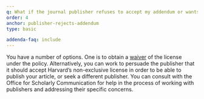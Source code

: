 ```yaml
---
q: What if the journal publisher refuses to accept my addendum or wants to negotiate it?
order: 4
anchor: publisher-rejects-addendum
type: basic

addenda-faq: include
---
```

You have a number of options. One is to obtain a [waiver](#) of the license under the policy. Alternatively, you can work to persuade the publisher that it should accept Harvard’s non-exclusive license in order to be able to publish your article, or seek a different publisher. You can consult with the Office for Scholarly Communication for help in the process of working with publishers and addressing their specific concerns.
